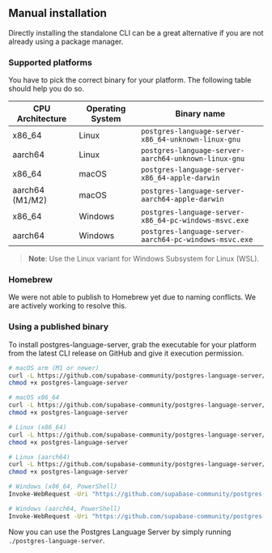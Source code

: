 ## Manual installation

Directly installing the standalone CLI can be a great alternative if you are not already using a package manager.

### Supported platforms

You have to pick the correct binary for your platform. The following table should help you do so.

| CPU Architecture | Operating System | Binary name |
|------------------|------------------|-------------|
| x86_64 | Linux | `postgres-language-server-x86_64-unknown-linux-gnu` |
| aarch64 | Linux | `postgres-language-server-aarch64-unknown-linux-gnu` |
| x86_64 | macOS | `postgres-language-server-x86_64-apple-darwin` |
| aarch64 (M1/M2) | macOS | `postgres-language-server-aarch64-apple-darwin` |
| x86_64 | Windows | `postgres-language-server-x86_64-pc-windows-msvc.exe` |
| aarch64 | Windows | `postgres-language-server-aarch64-pc-windows-msvc.exe` |

> **Note**: Use the Linux variant for Windows Subsystem for Linux (WSL).


### Homebrew

We were not able to publish to Homebrew yet due to naming conflicts. We are actively working to resolve this.

### Using a published binary

To install postgres-language-server, grab the executable for your platform from the latest CLI release on GitHub and give it execution permission.

```bash
# macOS arm (M1 or newer)
curl -L https://github.com/supabase-community/postgres-language-server/releases/latest/download/postgres-language-server-aarch64-apple-darwin -o postgres-language-server
chmod +x postgres-language-server

# macOS x86_64
curl -L https://github.com/supabase-community/postgres-language-server/releases/latest/download/postgres-language-server-x86_64-apple-darwin -o postgres-language-server
chmod +x postgres-language-server

# Linux (x86_64)
curl -L https://github.com/supabase-community/postgres-language-server/releases/latest/download/postgres-language-server-x86_64-unknown-linux-gnu -o postgres-language-server
chmod +x postgres-language-server

# Linux (aarch64)
curl -L https://github.com/supabase-community/postgres-language-server/releases/latest/download/postgres-language-server-aarch64-unknown-linux-gnu -o postgres-language-server
chmod +x postgres-language-server

# Windows (x86_64, PowerShell)
Invoke-WebRequest -Uri "https://github.com/supabase-community/postgres-language-server/releases/latest/download/postgres-language-server-x86_64-pc-windows-msvc.exe" -OutFile "postgres-language-server.exe"

# Windows (aarch64, PowerShell)
Invoke-WebRequest -Uri "https://github.com/supabase-community/postgres-language-server/releases/latest/download/postgres-language-server-aarch64-pc-windows-msvc.exe" -OutFile "postgres-language-server.exe"
```

Now you can use the Postgres Language Server by simply running `./postgres-language-server`.
